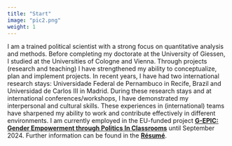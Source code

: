 ```yaml
---
title: "Start"
image: "pic2.png"
weight: 1
---
```


I am a trained political scientist with a strong focus on quantitative analysis and methods. Before completing my doctorate at the University of Giessen, I studied at the Universities of Cologne and Vienna. Through projects (research and teaching) I have strengthened my ability to conceptualize, plan and implement projects. In recent years, I have had two international research stays: Universidade Federal de Pernambuco in Recife, Brazil and Universidad de Carlos III in Madrid. During these research stays and at international conferences/workshops, I have demonstrated my interpersonal and cultural skills. These experiences in (international) teams have sharpened my ability to work and contribute effectively in different environments. I am currently employed in the EU-funded project [**G-EPIC: Gender Empowerment through Politics In Classrooms**](https://g-epic.eu) until September 2024. Further information can be found in the [**Résumé**](https://bpkleer.github.io/files/resume-kleer-en.pdf).
